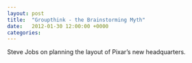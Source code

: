 ```yaml
---
layout: post
title:  "Groupthink - the Brainstorming Myth"
date:   2012-01-30 12:00:00 +0000
categories:
---
```

Steve Jobs on planning the layout of Pixar’s new headquarters.